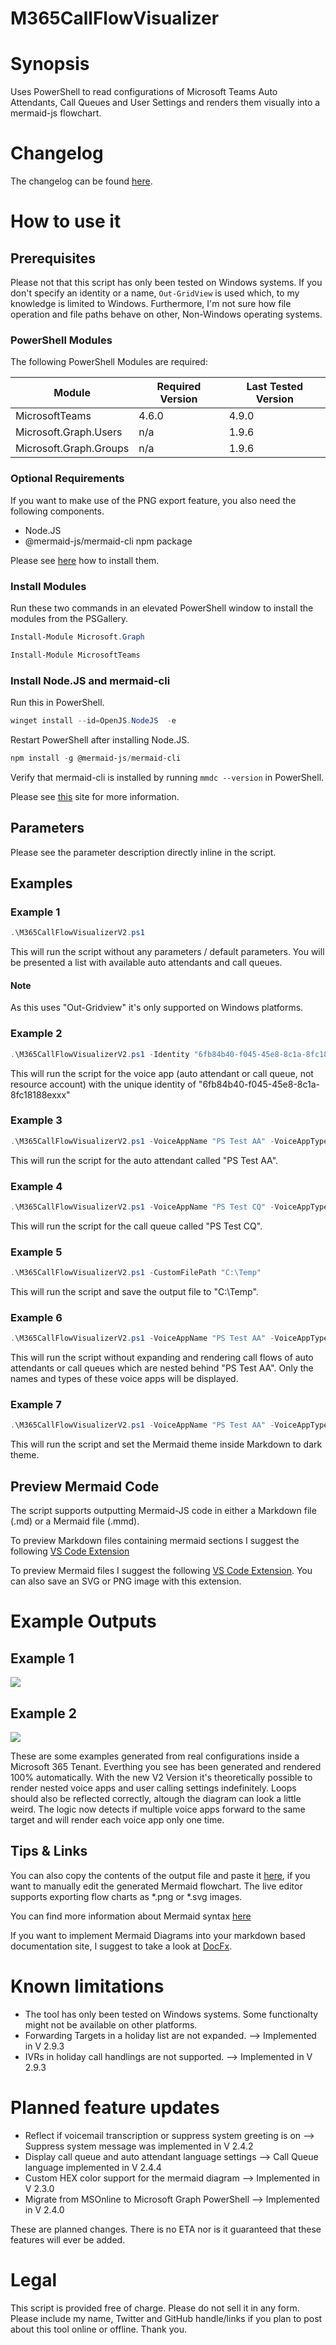 # M365CallFlowVisualizer

# Synopsis
Uses PowerShell to read configurations of Microsoft Teams Auto Attendants, Call Queues and User Settings and renders them visually into a mermaid-js flowchart.

# Changelog

The changelog can be found [here](Changelog.md).

# How to use it

## Prerequisites

Please not that this script has only been tested on Windows systems. If you don't specify an identity or a name, `Out-GridView` is used which, to my knowledge is limited to Windows. Furthermore, I'm not sure how file operation and file paths behave on other, Non-Windows operating systems.

### PowerShell Modules

The following PowerShell Modules are required:

|Module|Required Version|Last Tested Version|
|---|---|---|
|MicrosoftTeams|4.6.0|4.9.0|
|Microsoft.Graph.Users|n/a|1.9.6|
|Microsoft.Graph.Groups|n/a|1.9.6|

### Optional Requirements

If you want to make use of the PNG export feature, you also need the following components.

- Node.JS
- @mermaid-js/mermaid-cli npm package

Please see [here](#install-nodejs-and-mermaid-cli) how to install them.

### Install Modules

Run these two commands in an elevated PowerShell window to install the modules from the PSGallery.

```PowerShell
Install-Module Microsoft.Graph 
```

```PowerShell
Install-Module MicrosoftTeams
```

### Install Node.JS and mermaid-cli

Run this in PowerShell.

```PowerShell
winget install --id=OpenJS.NodeJS  -e
```

Restart PowerShell after installing Node.JS.

```PowerShell
npm install -g @mermaid-js/mermaid-cli
```

Verify that mermaid-cli is installed by running `mmdc --version` in PowerShell.

Please see [this](https://github.com/mermaid-js/mermaid-cli#install-locally) site for more information.

## Parameters

Please see the parameter description directly inline in the script.

## Examples

### Example 1

```PowerShell
.\M365CallFlowVisualizerV2.ps1
```

This will run the script without any parameters / default parameters. You will be presented a list with available auto attendants and call queues.

<div class="notecard note">
<h4>Note</h4>
<p>As this uses "Out-Gridview" it's only supported on Windows platforms.</p>
</div>

### Example 2

```PowerShell
.\M365CallFlowVisualizerV2.ps1 -Identity "6fb84b40-f045-45e8-8c1a-8fc18188exxx"
```

This will run the script for the voice app (auto attendant or call queue, not resource account) with the unique identity of "6fb84b40-f045-45e8-8c1a-8fc18188exxx"

### Example 3

```PowerShell
.\M365CallFlowVisualizerV2.ps1 -VoiceAppName "PS Test AA" -VoiceAppType "Auto Attendant"
```

This will run the script for the auto attendant called "PS Test AA".

### Example 4

```PowerShell
.\M365CallFlowVisualizerV2.ps1 -VoiceAppName "PS Test CQ" -VoiceAppType "Call Queue"
```

This will run the script for the call queue called "PS Test CQ".

### Example 5

```PowerShell
.\M365CallFlowVisualizerV2.ps1 -CustomFilePath "C:\Temp"
```

This will run the script and save the output file to "C:\Temp".

### Example 6

```PowerShell
.\M365CallFlowVisualizerV2.ps1 -VoiceAppName "PS Test AA" -VoiceAppType "Auto Attendant" -DisplayNestedCallFlows $false
```

This will run the script without expanding and rendering call flows of auto attendants or call queues which are nested behind "PS Test AA". Only the names and types of these voice apps will be displayed.

### Example 7

```PowerShell
.\M365CallFlowVisualizerV2.ps1 -VoiceAppName "PS Test AA" -VoiceAppType "Auto Attendant" -Theme dark
```

This will run the script and set the Mermaid theme inside Markdown to dark theme.

## Preview Mermaid Code

The script supports outputting Mermaid-JS code in either a Markdown file (.md) or a Mermaid file (.mmd).

To preview Markdown files containing mermaid sections I suggest the following [VS Code Extension](https://marketplace.visualstudio.com/items?itemName=bierner.markdown-mermaid)

To preview Mermaid files I suggest the following [VS Code Extension](https://marketplace.visualstudio.com/items?itemName=tomoyukim.vscode-mermaid-editor). You can also save an SVG or PNG image with this extension.

# Example Outputs

## Example 1

![](/Examples/png/Support_Number_AA_CallFlow.png)

## Example 2

![](/Examples/png/Main_Number_AA_CallFlow.png)

These are some examples generated from real configurations inside a Microsoft 365 Tenant. Everthing you see has been generated and rendered 100% automatically. With the new V2 Version it's theoretically possible to render nested voice apps and user calling settings indefinitely. Loops should also be reflected correctly, altough the diagram can look a little weird. The logic now detects if multiple voice apps forward to the same target and will render each voice app only one time.

## Tips & Links

You can also copy the contents of the output file and paste it [here](https://mermaid-js.github.io/mermaid-live-editor), if you want to manually edit the generated Mermaid flowchart. The live editor supports exporting flow charts as *.png or *.svg images.

You can find more information about Mermaid syntax [here](https://mermaid-js.github.io/mermaid/#/)

If you want to implement Mermaid Diagrams into your markdown based documentation site, I suggest to take a look at [DocFx](https://dotnet.github.io/docfx/).

# Known limitations
- The tool has only been tested on Windows systems. Some functionalty might not be available on other platforms.
- Forwarding Targets in a holiday list are not expanded. --> Implemented in V 2.9.3
- IVRs in holiday call handlings are not supported. --> Implemented in V 2.9.3

# Planned feature updates
- Reflect if voicemail transcription or suppress system greeting is on --> Suppress system message was implemented in V 2.4.2
- Display call queue and auto attendant language settings --> Call Queue language implemented in V 2.4.4
- Custom HEX color support for the mermaid diagram --> Implemented in V 2.3.0
- Migrate from MSOnline to Microsoft Graph PowerShell --> Implemented in V 2.4.0

These are planned changes. There is no ETA nor is it guaranteed that these features will ever be added.

# Legal
This script is provided free of charge. Please do not sell it in any form. Please include my name, Twitter and GitHub handle/links if you plan to post about this tool online or offline. Thank you.
